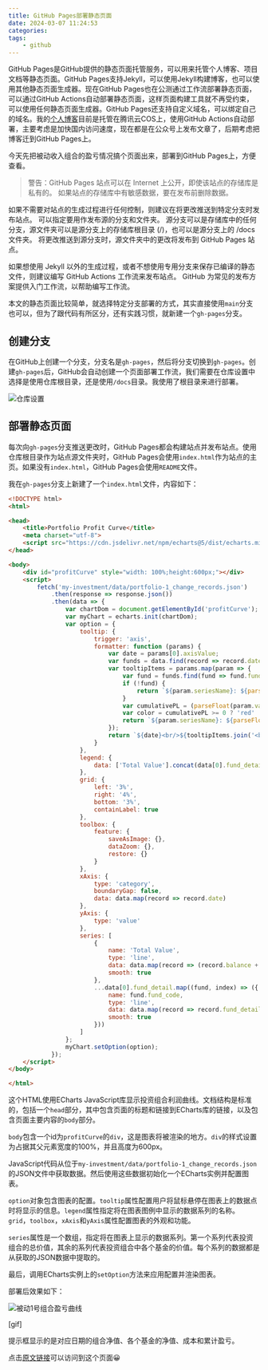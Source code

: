 ```yaml
---
title: GitHub Pages部署静态页面
date: 2024-03-07 11:24:53
categories:
tags:
    - github
---
```



GitHub Pages是GitHub提供的静态页面托管服务，可以用来托管个人博客、项目文档等静态页面。GitHub Pages支持Jekyll，可以使用Jekyll构建博客，也可以使用其他静态页面生成器。现在GitHub Pages也在公测通过工作流部署静态页面，可以通过GitHub Actions自动部署静态页面，这样页面构建工具就不再受约束，可以使用任何静态页面生成器。GitHub Pages还支持自定义域名，可以绑定自己的域名。我的[个人博客](https://blog.boringhex.top/)目前是托管在腾讯云COS上，使用GitHub Actions自动部署，主要考虑是加快国内访问速度，现在都是在公众号上发布文章了，后期考虑把博客迁到GitHub Pages上。

今天先把被动收入组合的盈亏情况搞个页面出来，部署到GitHub Pages上，方便查看。

> 警告：GitHub Pages 站点可以在 Internet 上公开，即使该站点的存储库是私有的。 如果站点的存储库中有敏感数据，要在发布前删除数据。

如果不需要对站点的生成过程进行任何控制，则建议在将更改推送到特定分支时发布站点。 可以指定要用作发布源的分支和文件夹。 源分支可以是存储库中的任何分支，源文件夹可以是源分支上的存储库根目录 (/)，也可以是源分支上的 /docs 文件夹。 将更改推送到源分支时，源文件夹中的更改将发布到 GitHub Pages 站点。

如果想使用 Jekyll 以外的生成过程，或者不想使用专用分支来保存已编译的静态文件，则建议编写 GitHub Actions 工作流来发布站点。 GitHub 为常见的发布方案提供入门工作流，以帮助编写工作流。

本文的静态页面比较简单，就选择特定分支部署的方式，其实直接使用`main`分支也可以，但为了跟代码有所区分，还有实践习惯，就新建一个`gh-pages`分支。

## 创建分支

在GitHub上创建一个分支，分支名是`gh-pages`，然后将分支切换到`gh-pages`。创建`gh-pages`后，GitHub会自动创建一个页面部署工作流，我们需要在仓库设置中选择是使用仓库根目录，还是使用`/docs`目录。我使用了根目录来进行部署。

![仓库设置](https://imgs.boringhex.top/blog/20240307111200.png)

<!-- more -->

## 部署静态页面

每次向`gh-pages`分支推送更改时，GitHub Pages都会构建站点并发布站点。使用仓库根目录作为站点源文件夹时，GitHub Pages会使用`index.html`作为站点的主页。如果没有`index.html`，GitHub Pages会使用`README`文件。

我在`gh-pages`分支上新建了一个`index.html`文件，内容如下：

```html
<!DOCTYPE html>
<html>

<head>
    <title>Portfolio Profit Curve</title>
    <meta charset="utf-8">
    <script src="https://cdn.jsdelivr.net/npm/echarts@5/dist/echarts.min.js"></script>
</head>

<body>
    <div id="profitCurve" style="width: 100%;height:600px;"></div>
    <script>
        fetch('my-investment/data/portfolio-1_change_records.json')
            .then(response => response.json())
            .then(data => {
                var chartDom = document.getElementById('profitCurve');
                var myChart = echarts.init(chartDom);
                var option = {
                    tooltip: {
                        trigger: 'axis',
                        formatter: function (params) {
                            var date = params[0].axisValue;
                            var funds = data.find(record => record.date === date).fund_detail;
                            var tooltipItems = params.map(param => {
                                var fund = funds.find(fund => fund.fund_code === param.seriesName);
                                if (!fund) {
                                    return `${param.seriesName}: ${parseFloat(param.value).toFixed(2)}`;
                                }
                                var cumulativePL = (parseFloat(param.value) - fund.cost).toFixed(2);
                                var color = cumulativePL >= 0 ? 'red' : 'green';
                                return `${param.seriesName}: ${parseFloat(param.value).toFixed(2)} (Cost: ${fund.cost}, Cumulative P&L: <span style="color: ${color};">${cumulativePL}</span>)`;
                            });
                            return `${date}<br/>${tooltipItems.join('<br/>')}`;
                        }
                    },
                    legend: {
                        data: ['Total Value'].concat(data[0].fund_detail.map(fund => fund.fund_code))
                    },
                    grid: {
                        left: '3%',
                        right: '4%',
                        bottom: '3%',
                        containLabel: true
                    },
                    toolbox: {
                        feature: {
                            saveAsImage: {},
                            dataZoom: {},
                            restore: {}
                        }
                    },
                    xAxis: {
                        type: 'category',
                        boundaryGap: false,
                        data: data.map(record => record.date)
                    },
                    yAxis: {
                        type: 'value'
                    },
                    series: [
                        {
                            name: 'Total Value',
                            type: 'line',
                            data: data.map(record => (record.balance + record.fund_value_total).toFixed(2)),
                            smooth: true
                        },
                        ...data[0].fund_detail.map((fund, index) => ({
                            name: fund.fund_code,
                            type: 'line',
                            data: data.map(record => record.fund_detail[index].value.toFixed(2)),
                            smooth: true
                        }))
                    ]
                };
                myChart.setOption(option);
            });
    </script>
</body>

</html>
```

这个HTML使用ECharts JavaScript库显示投资组合利润曲线。文档结构是标准的，包括一个`head`部分，其中包含页面的标题和链接到ECharts库的链接，以及包含页面主要内容的`body`部分。

`body`包含一个id为`profitCurve`的`div`，这是图表将被渲染的地方。`div`的样式设置为占据其父元素宽度的100%，并且高度为600px。

JavaScript代码从位于`my-investment/data/portfolio-1_change_records.json`的JSON文件中获取数据。然后使用这些数据初始化一个ECharts实例并配置图表。

`option`对象包含图表的配置。`tooltip`属性配置用户将鼠标悬停在图表上的数据点时将显示的信息。`legend`属性指定将在图表图例中显示的数据系列的名称。`grid`，`toolbox`，`xAxis`和`yAxis`属性配置图表的外观和功能。

`series`属性是一个数组，指定将在图表上显示的数据系列。第一个系列代表投资组合的总价值，其余的系列代表投资组合中各个基金的价值。每个系列的数据都是从获取的JSON数据中提取的。

最后，调用ECharts实例上的`setOption`方法来应用配置并渲染图表。

部署后效果如下：

![被动1号组合盈亏曲线](https://imgs.boringhex.top/blog/20240307113534.png)

[gif]

提示框显示的是对应日期的组合净值、各个基金的净值、成本和累计盈亏。

点击[原文链接](https://pengwon.github.io/my-investment/)可以访问到这个页面😀
